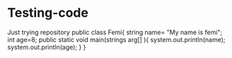 # Testing-code
Just trying repository
public class Femi{
string name= "My name is femi";
int age=8;
public static void main(strings arg[] ){
system.out.println(name);
system.out.println(age);
}
}
